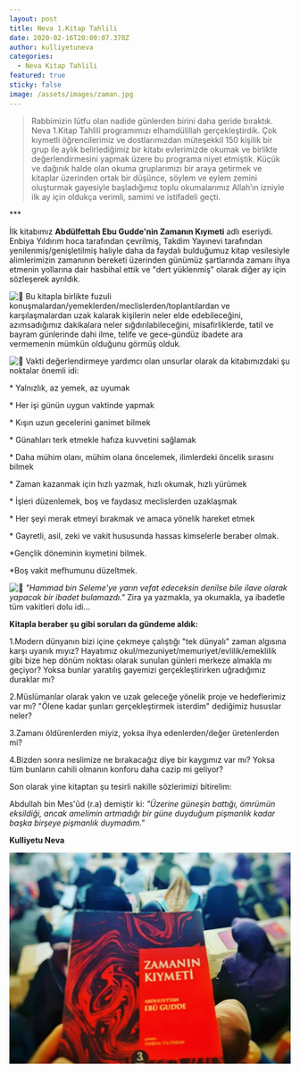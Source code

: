 ```yaml
---
layout: post
title: Neva 1.Kitap Tahlili
date: 2020-02-16T20:09:07.378Z
author: kulliyetuneva
categories:
  - Neva Kitap Tahlili
featured: true
sticky: false
image: /assets/images/zaman.jpg
---
```

<!--StartFragment-->

> Rabbimizin lütfu olan nadide günlerden birini daha geride bıraktık. Neva 1.Kitap Tahlili programımızı elhamdülillah gerçekleştirdik. Çok kıymetli öğrencilerimiz ve dostlarımızdan müteşekkil 150 kişilik bir grup ile aylık belirlediğimiz bir kitabı evlerimizde okumak ve birlikte değerlendirmesini yapmak üzere bu programa niyet etmiştik. Küçük ve dağınık halde olan okuma gruplarımızı bir araya getirmek ve kitaplar üzerinden ortak bir düşünce, söylem ve eylem zemini oluşturmak gayesiyle başladığımız toplu okumalarımız Allah’ın izniyle ilk ay için oldukça verimli, samimi ve istifadeli geçti.

\*\**

İlk kitabımız **Abdülfettah Ebu Gudde'nin Zamanın Kıymeti** adlı eseriydi. Enbiya Yıldırım hoca tarafından çevrilmiş, Takdim Yayınevi tarafından yenilenmiş/genişletilmiş haliyle daha da faydalı bulduğumuz kitap vesilesiyle alimlerimizin zamanının bereketi üzerinden günümüz şartlarında zamanı ihya etmenin yollarına dair hasbihal ettik ve "dert yüklenmiş" olarak diğer ay için sözleşerek ayrıldık.

![🌾](https://www.facebook.com/images/emoji.php/v9/t9d/1/16/1f33e.png) Bu kitapla birlikte fuzuli konuşmalardan/yemeklerden/meclislerden/toplantılardan ve karşılaşmalardan uzak kalarak kişilerin neler elde edebileceğini, azımsadığımız dakikalara neler sığdırılabileceğini, misafirliklerde, tatil ve bayram günlerinde dahi ilme, telife ve gece-gündüz ibadete ara vermemenin mümkün olduğunu görmüş olduk.

![🌾](https://www.facebook.com/images/emoji.php/v9/t9d/1/16/1f33e.png) Vakti değerlendirmeye yardımcı olan unsurlar olarak da kitabımızdaki şu noktalar önemli idi: 

\* Yalnızlık, az yemek, az uyumak 

\* Her işi günün uygun vaktinde yapmak 

\* Kışın uzun gecelerini ganimet bilmek

\* Günahları terk etmekle hafıza kuvvetini sağlamak 

\* Daha mühim olanı, mühim olana öncelemek, ilimlerdeki öncelik sırasını bilmek 

\* Zaman kazanmak için hızlı yazmak, hızlı okumak, hızlı yürümek 

\* İşleri düzenlemek, boş ve faydasız meclislerden uzaklaşmak 

\* Her şeyi merak etmeyi bırakmak ve amaca yönelik hareket etmek 

\* Gayretli, asil, zeki ve vakit hususunda hassas kimselerle beraber olmak. 

\*Gençlik döneminin kıymetini bilmek. 

\*Boş vakit mefhumunu düzeltmek.

![🌱](https://www.facebook.com/images/emoji.php/v9/t69/1/16/1f331.png) *"Hammad bin Seleme'ye yarın vefat edeceksin denilse bile ilave olarak yapacak bir ibadet bulamazdı."* Zira ya yazmakla, ya okumakla, ya ibadetle tüm vakitleri dolu idi...

**Kitapla beraber şu gibi soruları da gündeme aldık:**

1.Modern dünyanın bizi içine çekmeye çalıştığı "tek dünyalı" zaman algısına karşı uyanık mıyız? Hayatımız okul/mezuniyet/memuriyet/evlilik/emeklilik gibi bize hep dönüm noktası olarak sunulan günleri merkeze almakla mı geçiyor? Yoksa bunlar yaratılış gayemizi gerçekleştirirken uğradığımız duraklar mı?

2.Müslümanlar olarak yakın ve uzak geleceğe yönelik proje ve hedeflerimiz var mı? "Ölene kadar şunları gerçekleştirmek isterdim" dediğimiz hususlar neler?

3.Zamanı öldürenlerden miyiz, yoksa ihya edenlerden/değer üretenlerden mi?

4.Bizden sonra neslimize ne bırakacağız diye bir kaygımız var mı? Yoksa tüm bunların cahili olmanın konforu daha cazip mi geliyor?

Son olarak yine kitaptan şu tesirli nakille sözlerimizi bitirelim: 

Abdullah bin Mes'ûd (r.a) demiştir ki: *"Üzerine güneşin battığı, ömrümün eksildiği, ancak amelimin artmadığı bir güne duyduğum pişmanlık kadar başka birşeye pişmanlık duymadım."*

**Kulliyetu Neva**

![](/assets/images/zaman2.jpg)

<!--EndFragment-->